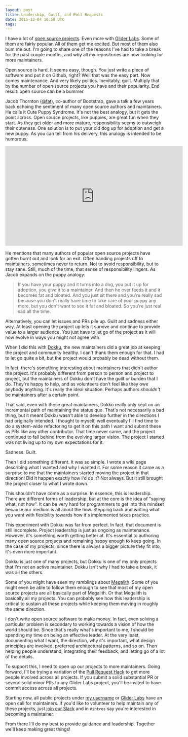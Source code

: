 ```yaml
---
layout: post
title: Leadership, Guilt, and Pull Requests
date: 2015-12-04 16:58 UTC
tags:
---
```

I have a lot of [open source projects](https://github.com/progrium?tab=repositories). Even more with [Glider Labs](https://github.com/gliderlabs?tab=repositories). Some of them are fairly popular. All of them get me excited. But most of them also bum me out. I'm going to share one of the reasons I've had to take a break for the past couple months, and why all my repositories are now looking for more maintainers.

Open source is hard. It seems easy, though. You just write a piece of software and put it on Github, right? Well that was the easy part. Now comes maintenance. And very likely politics. Inevitably, guilt. Multiply that by the number of open source projects you have and their popularity. End result: open source can be a bummer.

Jacob Thornton ([@fat](https://twitter.com/fat)), co-author of Bootstrap, gave a talk a few years back echoing the sentiment of many open source authors and maintainers. He calls it Cute Puppy Syndrome. It's not the best analogy, but it gets the point across. Open source projects, like puppies, are great fun when they start. As they get older and more mature, responsibility seems to outweigh their cuteness. One solution is to put your old dog up for adoption and get a new puppy. As you can tell from his delivery, this analogy is intended to be humorous:

<p style="text-align:center;"><iframe width="560" height="315" src="https://www.youtube.com/embed/UIDb6VBO9os?start=1190" frameborder="0" allowfullscreen></iframe></p>

He mentions that many authors of popular open source projects have gotten burnt out and look for an exit. Often handing projects off to maintainers, sometimes never to return. Not to avoid responsibility, but to stay sane. Still, much of the time, that sense of responsibility lingers. As Jacob expands on the puppy analogy:

> If you have your puppy and it turns into a dog, you put it up for adoption, you give it to a maintainer. And then he over feeds it and it becomes fat and bloated. And you just sit there and you're really sad because you don't really have time to take care of your puppy any more, but you don't want to see it fat and bloated. So you're just real sad all the time.

Alternatively, you can let issues and PRs pile up. Guilt and sadness either way. At least opening the project up lets it survive and continue to provide value to a larger audience. You just have to let go of the project as it will now evolve in ways you might not agree with.

When I did this with [Dokku](http://progrium.viewdocs.io/dokku/), the new maintainers did a great job at keeping the project and community healthy. I can't thank them enough for that. I had to let go quite a bit, but the project would probably be dead without them.

In fact, there's something interesting about maintainers that didn't author the project. It's probably different from person to person and project to project, but the maintainers of Dokku don't have the guilt or burden that I do. They're happy to help, and as volunteers don't feel like they owe anybody anything. It's really the ideal situation. Perhaps authors *shouldn't* be maintainers after a certain point.  

That said, even with these great maintainers, Dokku really only kept on an incremental path of maintaining the status quo. That's not necessarily a bad thing, but it meant Dokku wasn't able to develop further in the directions I had originally intended. I thought to myself, well eventually I'll find time to do a system-wide refactoring to get it on this path I want and submit these as PRs like any other contributor. That time never came, and the project continued to fall behind from the evolving larger vision. The project I started was not living up to my own expectations for it.

Sadness. Guilt.

Then I did something different. It was so simple. I wrote a wiki page describing what I wanted and why I wanted it. For some reason it came as a surprise to me that the maintainers started moving the project in that direction! Did it happen exactly how I'd do it? Not always. But it still brought the project closer to what I wrote down.

This shouldn't have come as a surprise. In essence, this is leadership. There are different forms of leadership, but at the core is the idea of "saying what, not how". It can be very hard for programmers to get into this mindset because our medium is all about the how. Stepping back and writing what you want with flexibility towards how it's implemented takes practice.

This experiment with Dokku was far from perfect. In fact, that document is still incomplete. Project leadership is just as ongoing as maintenance. However, it's something worth getting better at. It's essential to authoring many open source projects and remaining happy enough to keep going. In the case of my projects, since there is always a bigger picture they fit into, it's even more important.

Dokku is just one of many projects, but Dokku is one of my only projects that I'm not an active maintainer. Dokku isn't why I had to take a break, it was all the others.

Some of you might have seen my ramblings about [Megalith](http://progrium.com/blog/2015/10/05/the-next-10-years-megalith/). Some of you might even be able to follow them enough to see that most of my open source projects are all basically part of Megalith. Or that Megalith is basically all my projects. You can probably see how this leadership is critical to sustain all these projects while keeping them moving in roughly the same direction.

I don't write open source software to make money. In fact, even solving a particular problem is secondary to working towards a vision of how the world should be. Since that's really what's important to me, I should be spending my time on being an effective leader. At the very least, documenting what I want, the direction, why it's important, what design principles are involved, preferred architectural patterns, and so on. Then helping people understand, integrating their feedback, and letting go of a lot of the details.

To support this, I need to open up our projects to more maintainers. Going forward, I'll be trying a variation of the [Pull Request Hack](http://felixge.de/2013/03/11/the-pull-request-hack.html) to get more people involved across all projects. If you submit a solid substantial PR or several solid minor PRs to any Glider Labs project, you'll be invited to have commit access across all projects.

Starting now, all public projects under [my username](https://github.com/progrium) or [Glider Labs](https://github.com/gliderlabs) have an open call for maintainers. If you'd like to volunteer to help maintain any of these projects, just [join our Slack](http://glider-slackin.herokuapp.com/) and in `#intros` say you're interested in becoming a maintainer.

From there I'll do my best to provide guidance and leadership. Together we'll keep making great things!  
